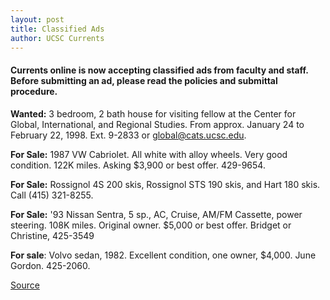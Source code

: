 ```yaml
---
layout: post
title: Classified Ads
author: UCSC Currents 
---
```


#### Currents online is now accepting classified ads from faculty and staff. Before submitting an ad, please read the policies and submittal procedure.

**Wanted:** 3 bedroom, 2 bath house for visiting fellow at the Center for Global, International, and Regional Studies. From approx. January 24 to February 22, 1998. Ext. 9-2833 or global@cats.ucsc.edu.

**For Sale:** 1987 VW Cabriolet. All white with alloy wheels. Very good condition. 122K miles. Asking $3,900 or best offer. 429-9654.

**For Sale:** Rossignol 4S 200 skis, Rossignol STS 190 skis, and Hart 180 skis. Call (415) 321-8255.

**For Sale:** '93 Nissan Sentra, 5 sp., AC, Cruise, AM/FM Cassette, power steering. 108K miles. Original owner. $5,000 or best offer. Bridget or Christine, 425-3549

**For sale**: Volvo sedan, 1982. Excellent condition, one owner, $4,000. June Gordon. 425-2060.

[Source](http://www1.ucsc.edu/oncampus/currents/97-98/01-05/classifieds.htm "Permalink to Classified Ads: 01-05-97")
